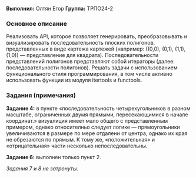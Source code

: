 **Выполнил:** Олтян Егор
**Группа:** ТРПО24-2
### Основное описание
Реализовать API, которое позволяет генерировать, преобразовывать и визуализировать последовательность плоских полигонов, представленных в виде картежа картежей (например: ((0,0), (0,1), (1,1), (1,0)) — представление для квадрата). Последовательности представлений полигонов представляют собой итераторы (далее: последовательности полигонов). Решать задачи с использованием функционального стиля программирования, в том числе активно использовать функции из модуля itertools и functools.

### Задания (примечания)
**Задание 4:** в пункте «последовательность четырехугольников в разном масштабе, ограниченных двумя прямыми, пересекающимися в начале координат.» визуалиция имеет мало общего с представленным примером, однако относителньо следует логике — прямоугольники увеличиваются в размере по мере отдалени от центра, однако их края не обрезаются по прямым. К тому же, «положительная» и «отрицательная» части несколько непоследовательны.

**Задание 6:** выполнен только пункт 2.

_Задания 7 и 8 не затронуты._
